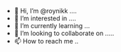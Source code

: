 - 👋 Hi, I’m @roynikk ....
- 👀 I’m interested in ....
- 🌱 I’m currently learning ...
- 💞️ I’m looking to collaborate on .....
- 📫 How to reach me ..

<!---
roynikk/roynikk is a ✨ special ✨ repository because its `README.md` (this file) appears on your GitHub profile.
You can click the Preview link to take a look at your changes.
--->
